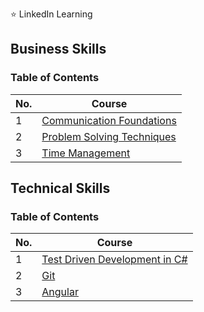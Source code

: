 :star: LinkedIn Learning 

## Business Skills

### Table of Contents

| No.  | Course |
| ---- | ------ |
| 1    | [Communication Foundations](docs/CommunicationFoundations.md) |
| 2    | [Problem Solving Techniques](docs/ProblemSolvingTechniques.md)|
| 3    | [Time Management](docs/TimeManagement.md)|

## Technical Skills

### Table of Contents

| No.  | Course |
| ---- | ------ |
| 1    | [Test Driven Development in C#](docs/TestDrivenDevelopmentCSharp.md)|
| 2    | [Git]()|
| 3    | [Angular]()|

